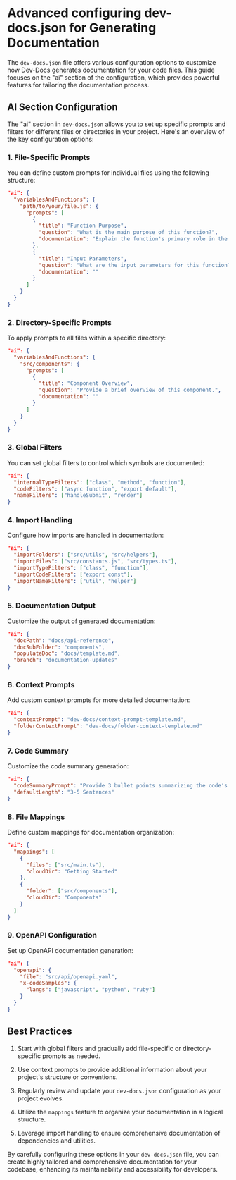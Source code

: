 # Advanced configuring dev-docs.json for Generating Documentation

The `dev-docs.json` file offers various configuration options to customize how Dev-Docs generates documentation for your code files. This guide focuses on the "ai" section of the configuration, which provides powerful features for tailoring the documentation process.

## AI Section Configuration

The "ai" section in `dev-docs.json` allows you to set up specific prompts and filters for different files or directories in your project. Here's an overview of the key configuration options:

### 1. File-Specific Prompts

You can define custom prompts for individual files using the following structure:

```json
"ai": {
  "variablesAndFunctions": {
    "path/to/your/file.js": {
      "prompts": [
        {
          "title": "Function Purpose",
          "question": "What is the main purpose of this function?",
          "documentation": "Explain the function's primary role in the codebase."
        },
        {
          "title": "Input Parameters",
          "question": "What are the input parameters for this function?",
          "documentation": ""
        }
      ]
    }
  }
}
```

### 2. Directory-Specific Prompts

To apply prompts to all files within a specific directory:

```json
"ai": {
  "variablesAndFunctions": {
    "src/components": {
      "prompts": [
        {
          "title": "Component Overview",
          "question": "Provide a brief overview of this component.",
          "documentation": ""
        }
      ]
    }
  }
}
```

### 3. Global Filters

You can set global filters to control which symbols are documented:

```json
"ai": {
  "internalTypeFilters": ["class", "method", "function"],
  "codeFilters": ["async function", "export default"],
  "nameFilters": ["handleSubmit", "render"]
}
```

### 4. Import Handling

Configure how imports are handled in documentation:

```json
"ai": {
  "importFolders": ["src/utils", "src/helpers"],
  "importFiles": ["src/constants.js", "src/types.ts"],
  "importTypeFilters": ["class", "function"],
  "importCodeFilters": ["export const"],
  "importNameFilters": ["util", "helper"]
}
```

### 5. Documentation Output

Customize the output of generated documentation:

```json
"ai": {
  "docPath": "docs/api-reference",
  "docSubFolder": "components",
  "populateDoc": "docs/template.md",
  "branch": "documentation-updates"
}
```

### 6. Context Prompts

Add custom context prompts for more detailed documentation:

```json
"ai": {
  "contextPrompt": "dev-docs/context-prompt-template.md",
  "folderContextPrompt": "dev-docs/folder-context-template.md"
}
```

### 7. Code Summary

Customize the code summary generation:

```json
"ai": {
  "codeSummaryPrompt": "Provide 3 bullet points summarizing the code's functionality",
  "defaultLength": "3-5 Sentences"
}
```

### 8. File Mappings

Define custom mappings for documentation organization:

```json
"ai": {
  "mappings": [
    {
      "files": ["src/main.ts"],
      "cloudDir": "Getting Started"
    },
    {
      "folder": ["src/components"],
      "cloudDir": "Components"
    }
  ]
}
```

### 9. OpenAPI Configuration

Set up OpenAPI documentation generation:

```json
"ai": {
  "openapi": {
    "file": "src/api/openapi.yaml",
    "x-codeSamples": {
      "langs": ["javascript", "python", "ruby"]
    }
  }
}
```

## Best Practices

1. Start with global filters and gradually add file-specific or directory-specific prompts as needed.

2. Use context prompts to provide additional information about your project's structure or conventions.

3. Regularly review and update your `dev-docs.json` configuration as your project evolves.

4. Utilize the `mappings` feature to organize your documentation in a logical structure.

5. Leverage import handling to ensure comprehensive documentation of dependencies and utilities.

By carefully configuring these options in your `dev-docs.json` file, you can create highly tailored and comprehensive documentation for your codebase, enhancing its maintainability and accessibility for developers.

